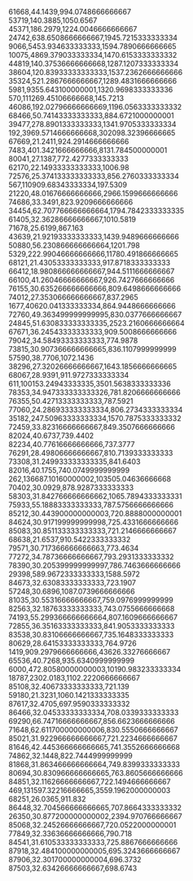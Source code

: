 
61668,44.1439,994.0748666666667  
53719,140.3885,1050.6567  
45371,186.2979,1224.0046666666667  
24742,638.6508666666667,1945.7215333333334  
9066,5453.934633333333,1594.7890666666665  
10075,4869.379033333334,1470.6153333333332  
44819,140.37536666666668,1287.1207333333334  
38604,120.83933333333333,1537.2362666666666  
35324,521.2867666666667,1289.4831666666666  
5981,9355.643100000001,1320.9698333333336  
570,111269.45106666668,145.7213  
46086,192.02796666666669,1196.0563333333332  
68466,50.74143333333333,884.6721000000001  
39477,278.8901333333333,1341.9705333333334  
192,3969.5714666666668,302098.32396666665  
67669,21.2411,924.2914666666666  
7483,401.3421666666666,8131.784500000001  
80041,27.1387,772.4277333333333  
62170,22.14933333333333,1006.98  
72576,25.374133333333333,856.2760333333334  
567,110909.68343333334,197.5309  
21220,48.01676666666666,2966.1599666666666  
74686,33.3491,823.9209666666666  
34454,62.707766666666664,1794.7842333333335  
61405,32.36286666666667,1010.5819  
71678,25.6199,867.163  
43639,21.92193333333333,1439.9489666666666  
50880,56.230866666666664,1201.798  
5329,222.99046666666666,11780.491866666665  
68121,21.43053333333333,917.8718333333333  
66412,18.980866666666667,944.5111666666667  
66100,41.26046666666667,926.7427666666666  
76155,30.635266666666666,809.6498666666666  
74012,27.353066666666667,837.2965  
1677,40620.041333333334,864.9448666666666  
72760,49.363499999999995,830.0377666666667  
24845,51.630833333333335,2523.2160666666664  
67671,36.24543333333333,909.5008666666666  
79042,34.58493333333333,774.9878  
73815,30.907366666666665,836.1107999999999  
57590,38.7706,1072.1436  
38296,27.32026666666667,1643.1856666666665  
68067,28.9391,911.9727333333334  
611,100153.24943333335,3501.5638333333336  
78353,34.947333333333326,781.8206666666666  
76355,50.42713333333333,787.5921  
77060,24.286933333333334,806.2734333333334  
35182,247.50963333333334,1570.7875333333332  
72459,33.82316666666667,849.3507666666666  
82024,40.6737,739.4402  
82234,40.77616666666666,737.3777  
76291,28.49806666666667,810.7139333333333  
73308,31.249933333333335,841.6403  
82016,40.1755,740.0749999999999  
262,136687.10160000002,103505.04636666668  
70402,30.0929,878.9287333333333  
58303,31.842766666666662,1065.7894333333331  
75933,55.18883333333333,787.5756666666666  
85212,30.443900000000003,720.8888000000001  
84624,30.917199999999998,725.4331666666666  
85083,30.851133333333333,721.2146666666667  
68638,21.6537,910.5422333333332  
79571,30.717366666666663,773.4634  
77272,34.78736666666667,793.2931333333332  
78390,30.205399999999997,786.7463666666666  
29398,589.9672333333333,1588.5972  
84673,32.63083333333333,723.1907  
57248,30.6896,1087.0739666666666  
81035,30.55316666666667,759.0976999999999  
82563,32.18763333333333,743.0755666666668  
74193,55.299366666666664,807.1609666666667  
72855,36.35163333333333,841.9053333333333  
83538,30.83106666666667,735.1648333333333  
80629,28.64153333333333,764.9726  
1419,909.2979666666666,43626.33276666667  
65536,40.7268,935.6340999999999  
6000,472.80580000000003,10190.983233333334  
18787,2302.0183,1102.2220666666667  
85108,32.40673333333333,721.139  
59180,21.3231,1060.1421333333335  
87617,32.4705,697.9590333333332  
86466,32.04533333333334,708.0339333333333  
69290,66.74716666666667,856.6623666666666  
71648,62.611700000000006,830.5550666666667  
85021,31.922966666666667,721.2234666666667  
81646,42.445366666666665,741.3552666666668  
74862,32.1448,822.7444999999999  
81868,31.863466666666664,749.8399333333333  
80694,30.830966666666665,763.8605666666666  
84851,32.11626666666667,722.1494666666667  
469,131597.32216666665,3559.1962000000003  
68251,26.0365,911.832  
86448,32.704566666666665,707.8664333333332  
26350,30.877200000000002,2394.970766666667  
85068,32.24526666666667,720.0522000000001  
77849,32.33636666666666,790.718  
84541,31.610533333333333,725.8867666666666  
87918,32.484100000000005,695.3243666666667  
87906,32.301700000000004,696.3732  
87503,32.63426666666667,698.6743  